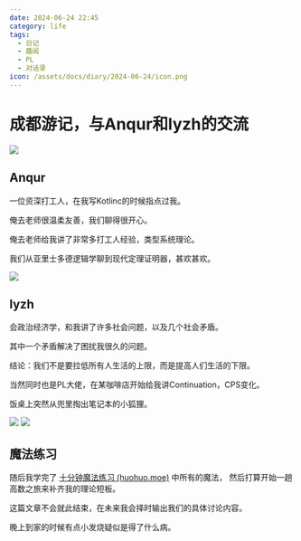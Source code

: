 ```yaml
---
date: 2024-06-24 22:45
category: life
tags:
  - 日记
  - 趣闻
  - PL
  - 对话录
icon: /assets/docs/diary/2024-06-24/icon.png
---
```

# 成都游记，与Anqur和lyzh的交流

![](/public/assets/docs/diary/2024-06-24/icon.png)

## Anqur

一位资深打工人，在我写Kotlinc的时候指点过我。

俺去老师很温柔友善，我们聊得很开心。

俺去老师给我讲了非常多打工人经验，类型系统理论。

我们从亚里士多德逻辑学聊到现代定理证明器，甚欢甚欢。

![](/public/assets/docs/diary/2024-06-24/anqur.png)
## lyzh

会政治经济学，和我讲了许多社会问题，以及几个社会矛盾。

其中一个矛盾解决了困扰我很久的问题。

结论：我们不是要拉低所有人生活的上限，而是提高人们生活的下限。

当然同时也是PL大佬，在某咖啡店开始给我讲Continuation，CPS变化。

饭桌上突然从兜里掏出笔记本的小狐狸。

![](/public/assets/docs/diary/2024-06-24/lyzh.png)
![](/public/assets/docs/diary/2024-06-24/lyzhandme.png)
## 魔法练习

随后我学完了 [十分钟魔法练习 (huohuo.moe)](https://magic.huohuo.moe/) 中所有的魔法，
然后打算开始一趟高数之旅来补齐我的理论短板。

这篇文章不会就此结束，在未来我会择时输出我们的具体讨论内容。

晚上到家的时候有点小发烧疑似是得了什么病。